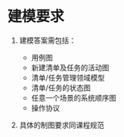 # 建模要求

1. 建模答案需包括：

    + 用例图
    + 新建清单及任务的活动图
    + 清单/任务管理领域模型
    + 清单/任务的状态图
    + 任意一个场景的系统顺序图
    + 操作协议

2. 具体的制图要求同课程规范